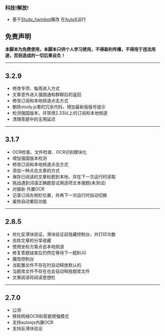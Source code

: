 ### 科技!解放!
- 基于[Study_hamibot](https://github.com/wangwang-code/Study_hamibot)魔改 在[AutoX](https://github.com/wangwang-code/AutoX)运行

## 免责声明

**本脚本为免费使用，本脚本只供个人学习使用，不得盈利传播，不得用于违法用途，否则造成的一切后果自负！**

----

## 3.2.9
- 修改专项、每周进入方式
- 文章意外进入强国通和群聊后的返回
- 修改订阅和本地频道点击方式
- 删除study.js里的冗余代码，增加最新版版号提示
- 检测强国版本，并禁用2.33以上的订阅和本地频道
- 清理答题中的无用延迟

----

## 3.1.7
- OCR检查、文件检查、OCR识别模块化
- 增加强国版本检测
- 修改订阅和本地频道点击方式
- 添加一种点击文章的方式
- 保存已阅读的文章标题到本地，并在下一次运行时读取
- 挑战遇到词语正确题尝试用选项文本搜题(未测试)
- 对接新 外置OCR
- 记录订阅左侧栏位置，并再下一次运行时自动切换
- 废除自动重启功能

----

## 2.8.5
- 优化反滑块验证，滑块验证前隐藏控制台，并打印次数
- 去除文章的分享收藏
- 使用坐标方案点击本地频道
- 修复答题结束后仍然在等待下一题BUG
- 魔改控制台
- 当配置文件不存在时自动释放默认的
- 当题库文件不存在也会自动释放题库文件 
- 文章阅读将阅读思想栏

----

## 2.7.0
- 公测
- 移除网络OCR和答题增强模式
- 支持autoxjs内置OCR
- 支持反滑块验证

